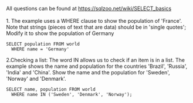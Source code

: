 All questions can be found at https://sqlzoo.net/wiki/SELECT_basics </br>
</br>
1.
The example uses a WHERE clause to show the population of 'France'. Note that strings (pieces of text that are data) should be in 'single quotes';
Modify it to show the population of Germany

```
SELECT population FROM world
  WHERE name = 'Germany'
```

2.Checking a list: The word IN allows us to check if an item is in a list. The example shows the name and population for the countries 'Brazil', 'Russia', 'India' and 'China'.
Show the name and the population for 'Sweden', 'Norway' and 'Denmark'.

```
SELECT name, population FROM world
  WHERE name IN ('Sweden', 'Denmark', 'Norway');
```
